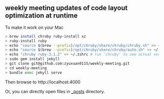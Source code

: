 ## weekly meeting updates of code layout optimization at runtime
To make it work on your Mac
```bash
> brew install chruby ruby-install xz
> ruby-install ruby
> echo "source $(brew --prefix)/opt/chruby/share/chruby/chruby.sh" >> ~/.zshrc
> echo "source $(brew --prefix)/opt/chruby/share/chruby/auto.sh" >> ~/.zshrc
> echo "chruby ruby-3.1.2" >> ~/.zshrc # run 'chruby' to see actual version
> sudo gem install jekyll
> git clone git@github.com:zyuxuan0115/weekly-meeting.git
> cd weekly-meeting
> bundle exec jekyll serve
```
Then browse to http://localhost:4000

Or, you can directly open files in [_posts](https://github.com/zyuxuan0115/weekly-meeting/tree/main/_posts) directory.
